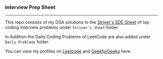 ### Interview Prep Sheet
---

This repo consists of my DSA solutions to the [Striver's SDE Sheet](https://takeuforward.org/interviews/strivers-sde-sheet-top-coding-interview-problems) of top coding Interview problems under ```Striver's Sheet``` folder.

In Addition the Daily Coding Problems of LeetCode are also added under ```Daily Problems``` folder.

You can view my profiles on [Leetcode](https://leetcode.com/u/aditya-me13/) and [GeekforGeeks](https://www.geeksforgeeks.org/user/aditya_me13/) here.
